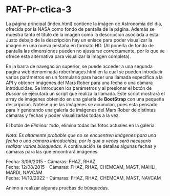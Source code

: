 # PAT-Pr-ctica-3

La página principal (index.html) contiene la imágen de Astronomía del día, ofrecida por la NASA como fondo de pantalla de la página. Además se muestra tanto el título de la imagen como la descripción asociada a esta. Justo debajo de la descripción hay un enlace para poder visualizar la imagen en una nueva pestaña en formato HD. (Al ponerla de fondo de pantalla las dimensiones pueden no ajustarse correctamente, por lo que se ofrece esta alternativa para visualizar la imagen completa).

En la barra de navegación superior, se puede acceder a una segunda página web denominada roberImages.html en la cual se pueden introducir varios parámetros en un formulario para hacer una llamada específica a la API y obtener imágenes del Mars Rober para una fecha o una cámara introducidas. Se introducen los parámetros y al presionar el botón de *Buscar* se ejecutará un script que realiza la llamada. Este script mostrará el array de imágenes obtenido en una galería de **BootStrap** con una pequeña descripcion. 
Notése que las imágenes se acumulan, pues esta pensado para ir generando una galería de imágenes del Mars Rober de distintas cámaras y fechas y poder visualizarlas todas a la vez.

El botón de *Eliminar todo*, elimina todas las fotos actuales en la galería.

*Nota: Es altamente probable que no se encuentren imágenes para una fecha o una cámara introducidas, por lo que a veces será necesario realizar varias búsquedas.*
A continuación se detallas algunas fechas y cámaras para las que encontrará imágenes:

Fecha: 3/06/2015 - Cámaras: FHAZ, RHAZ <br>
Fecha: 12/08/2015 - Cámaras: FHAZ, RHAZ, CHEMCAM, MAST, MAHLI, MARDI, NAVCAM <br>
Fecha: 14/10/2022 - Cámaras: FHAZ, RHAZ, CHEMCAM, MAST, NAVCAM <br>

Animo a realizar algunas pruebas de búsquedas.
